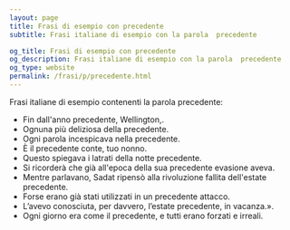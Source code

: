 ```yaml
---
layout: page
title: Frasi di esempio con precedente 
subtitle: Frasi italiane di esempio con la parola  precedente

og_title: Frasi di esempio con precedente 
og_description: Frasi italiane di esempio con la parola  precedente
og_type: website
permalink: /frasi/p/precedente.html
---
```


Frasi italiane di esempio contenenti la parola precedente:


- Fin dall'anno precedente, Wellington,.
- Ognuna più deliziosa della precedente.
- Ogni parola incespicava nella precedente.
- È il precedente conte, tuo nonno.
- Questo spiegava i latrati della notte precedente.
- Si ricorderà che già all'epoca della sua precedente evasione aveva.
- Mentre parlavano, Sadat ripensò alla rivoluzione fallita dell'estate precedente.
- Forse erano già stati utilizzati in un precedente attacco.
- L’avevo conosciuta, per davvero, l’estate precedente, in vacanza.».
- Ogni giorno era come il precedente, e tutti erano forzati e irreali.
